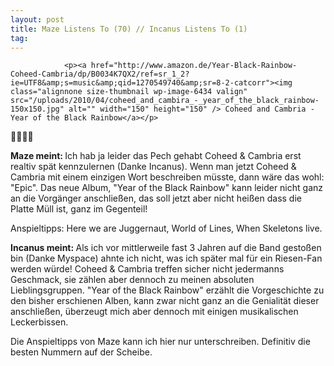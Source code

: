```yaml
---
layout: post
title: Maze Listens To (70) // Incanus Listens To (1)
tag: 
---
```



                <p><a href="http://www.amazon.de/Year-Black-Rainbow-Coheed-Cambria/dp/B0034K7QX2/ref=sr_1_2?ie=UTF8&amp;s=music&amp;qid=1270549740&amp;sr=8-2-catcorr"><img class="alignnone size-thumbnail wp-image-6434 valign" src="/uploads/2010/04/coheed_and_cambira_-_year_of_the_black_rainbow-150x150.jpg" alt="" width="150" height="150" /> Coheed and Cambria - Year of the Black Rainbow</a></p>
<p>🤘🤘🤘🤘</p>
<p><strong></strong></p>
<p><strong>Maze meint:
<span style="font-weight: normal;">Ich hab ja leider das Pech gehabt Coheed &amp; Cambria erst realtiv spät kennzulernen (Danke Incanus). Wenn man jetzt Coheed &amp; Cambria mit einem einzigen Wort beschreiben müsste, dann wäre das wohl: &quot;Epic&quot;. Das neue Album, &quot;Year of the Black Rainbow&quot; kann leider nicht ganz an die Vorgänger anschließen, das soll jetzt aber nicht heißen dass die Platte Müll ist, ganz im Gegenteil!</span></strong></p>
<p>Anspieltipps: Here we are Juggernaut, World of Lines, When Skeletons live.</p>
<p><strong>Incanus meint:
<span style="font-weight: normal;">Als ich vor mittlerweile fast 3 Jahren auf die Band gestoßen bin (Danke Myspace) ahnte ich nicht, was ich später mal für ein Riesen-Fan werden würde! Coheed &amp; Cambria treffen sicher nicht jedermanns Geschmack, sie zählen aber dennoch zu meinen absoluten Lieblingsgruppen. &quot;Year of the Black Rainbow&quot; erzählt die Vorgeschichte zu den bisher erschienen Alben, kann zwar nicht ganz an die Genialität dieser anschließen, überzeugt mich aber dennoch mit einigen musikalischen Leckerbissen.</span></strong></p>
<p>Die Anspieltipps von Maze kann ich hier nur unterschreiben. Definitiv die besten Nummern auf der Scheibe.</p>
            
